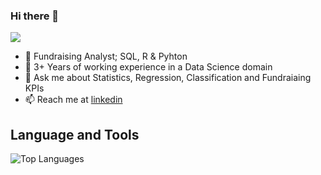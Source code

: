 ### Hi there 👋

![](https://komarev.com/ghpvc/?username=Dpakkk&color=green)

- 🔭 Fundraising Analyst; SQL, R & Pyhton
- 🌱 3+ Years of working experience in a Data Science domain
- 💬 Ask me about Statistics, Regression, Classification and Fundraiaing KPIs
- 📫 Reach me at [linkedin](https://www.linkedin.com/in/bikpo/)


## **Language and Tools**

![Top Languages](https://github-readme-stats.vercel.app/api/top-langs/?username=Dpakkk&theme=graywhite)
